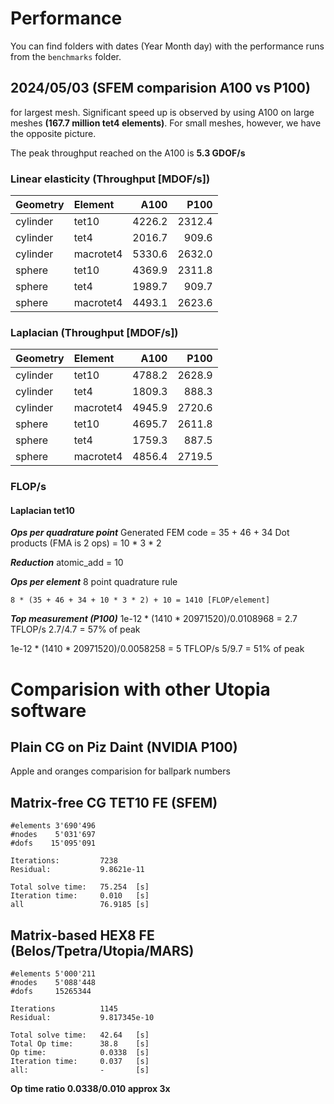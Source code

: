 # Performance

You can find folders with dates (Year Month day) with the performance runs from the `benchmarks` folder.


## 2024/05/03 (SFEM comparision A100 vs P100)

 for largest mesh. Significant speed up is observed by using A100 on large meshes **(167.7 million tet4 elements)**. For small meshes, however, we have the opposite picture.

The peak throughput reached on the A100 is **5.3 GDOF/s**

### Linear elasticity (Throughput [MDOF/s]) 

| Geometry   | Element   |   A100 |   P100 |
|:-----------|:----------|-------:|-------:|
| cylinder   | tet10     | 4226.2 | 2312.4 |
| cylinder   | tet4      | 2016.7 |  909.6 |
| cylinder   | macrotet4 | 5330.6 | 2632.0 |
| sphere     | tet10     | 4369.9 | 2311.8 |
| sphere     | tet4      | 1989.7 |  909.7 |
| sphere     | macrotet4 | 4493.1 | 2623.6 |


### Laplacian (Throughput [MDOF/s]) 

| Geometry | Element     |   A100 |   P100 |
|:-----------|:----------|-------:|-------:|
| cylinder   | tet10     | 4788.2 | 2628.9 |
| cylinder   | tet4      | 1809.3 |  888.3 |
| cylinder   | macrotet4 | 4945.9 | 2720.6 |
| sphere     | tet10     | 4695.7 | 2611.8 |
| sphere     | tet4      | 1759.3 |  887.5 |
| sphere     | macrotet4 | 4856.4 | 2719.5 |


### FLOP/s

#### Laplacian tet10

***Ops per quadrature point***
Generated FEM code 			= 35 + 46 + 34
Dot products (FMA is 2 ops) = 10 * 3 * 2

***Reduction***
atomic_add 	= 10

***Ops per element***
8 point quadrature rule
````
8 * (35 + 46 + 34 + 10 * 3 * 2) + 10 = 1410 [FLOP/element]
````
***Top measurement (P100)***
1e-12 * (1410 * 20971520)/0.0108968 = 2.7 TFLOP/s
2.7/4.7 = 57% of peak

1e-12 * (1410 * 20971520)/0.0058258 = 5 TFLOP/s 
5/9.7 = 51% of peak

# Comparision with other Utopia software

## Plain CG on Piz Daint (NVIDIA P100)

Apple and oranges comparision for ballpark numbers

## Matrix-free CG TET10 FE (SFEM)

```
#elements 3'690'496 
#nodes 	  5'031'697
#dofs 	 15'095'091

Iterations: 		7238 
Residual: 			9.8621e-11

Total solve time:  	75.254  [s]
Iteration time: 	0.010 	[s]
all  			   	76.9185 [s]
```

## Matrix-based HEX8 FE (Belos/Tpetra/Utopia/MARS)

```
#elements 5'000'211
#nodes 	  5'088'448
#dofs 	  15265344

Iterations  		1145 
Residual: 			9.817345e-10

Total solve time:   42.64 	[s]
Total Op time:		38.8    [s]
Op time:			0.0338	[s]
Iteration time:		0.037 	[s]
all:				- 		[s]
```
**Op time ratio 0.0338/0.010 approx 3x**

